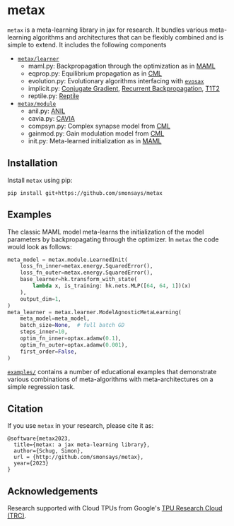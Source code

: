 # metax

`metax` is a meta-learning library in jax for research. 
It bundles various meta-learning algorithms and architectures that can be flexibly combined and is simple to extend.
It includes the following components

- [`metax/learner`](https://github.com/smonsays/metax/tree/main/metax/learner)
  - maml.py: Backpropagation through the optimization as in [MAML](http://proceedings.mlr.press/v70/finn17a.html)
  - eqprop.py: Equilibrium propagation as in [CML](https://proceedings.neurips.cc/paper_files/paper/2022/hash/a6d7226db2ff3643d8624624e3859c19-Abstract-Conference.html)
  - evolution.py: Evolutionary algorithms interfacing with [`evosax`](https://github.com/RobertTLange/evosax) 
  - implicit.py: [Conjugate Gradient](https://papers.nips.cc/paper/2019/hash/072b030ba126b2f4b2374f342be9ed44-Abstract.html), [Recurrent Backpropagation](https://arxiv.org/abs/1803.06396), [T1T2](https://proceedings.mlr.press/v48/luketina16.html)
  - reptile.py: [Reptile](https://arxiv.org/abs/1803.02999)
- [`metax/module`](https://github.com/smonsays/metax/tree/main/metax/module)
  - anil.py: [ANIL](https://arxiv.org/abs/1909.09157)
  - cavia.py: [CAVIA](https://arxiv.org/abs/1810.03642)
  - compsyn.py: Complex synapse model from [CML](https://proceedings.neurips.cc/paper_files/paper/2022/hash/a6d7226db2ff3643d8624624e3859c19-Abstract-Conference.html)
  - gainmod.py: Gain modulation model from [CML](https://proceedings.neurips.cc/paper_files/paper/2022/hash/a6d7226db2ff3643d8624624e3859c19-Abstract-Conference.html)
  - init.py: Meta-learned initialization as in [MAML](http://proceedings.mlr.press/v70/finn17a.html)


## Installation
Install `metax` using pip:
```
pip install git+https://github.com/smonsays/metax
```

## Examples

The classic MAML model meta-learns the initialization of the model parameters by backpropagating through the optimizer. In `metax` the code would look as follows:
```python
meta_model = metax.module.LearnedInit(
    loss_fn_inner=metax.energy.SquaredError(),
    loss_fn_outer=metax.energy.SquaredError(),
    base_learner=hk.transform_with_state(
        lambda x, is_training: hk.nets.MLP([64, 64, 1])(x)
    ),
    output_dim=1,
)
meta_learner = metax.learner.ModelAgnosticMetaLearning(
    meta_model=meta_model,
    batch_size=None,  # full batch GD
    steps_inner=10,
    optim_fn_inner=optax.adamw(0.1),
    optim_fn_outer=optax.adamw(0.001),
    first_order=False,
)
```
[`examples/`](https://github.com/smonsays/metax/tree/main/examples) contains a number of educational examples that demonstrate various combinations of meta-algorithms with meta-architectures on a simple regression task.


## Citation

If you use `metax` in your research, please cite it as:

```
@software{metax2023,
  title={metax: a jax meta-learning library},
  author={Schug, Simon},
  url = {http://github.com/smonsays/metax},
  year={2023}
}
```

## Acknowledgements
Research supported with Cloud TPUs from Google's [TPU Research Cloud (TRC)](https://sites.research.google/trc/about/).
